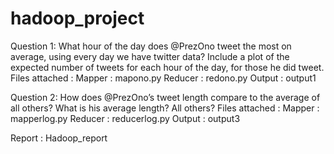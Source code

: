 # hadoop_project


Question 1: What hour of the day does @PrezOno tweet the most on average, using every day we have twitter data?  Include a plot of the expected number of tweets for each hour of the day, for those he did tweet.
Files attached :
Mapper : mapono.py
Reducer : redono.py
Output : output1

Question 2: How does @PrezOno’s tweet length compare to the average of all others?  What is his average length?  All others?
Files attached :
Mapper : mapperlog.py
Reducer : reducerlog.py
Output : output3

Report : Hadoop_report